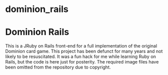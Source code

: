 # dominion_rails
Dominion Rails 
===

This is a JRuby on Rails front-end for a full implementation of
the original Dominion card game. This project has been defunct for
many years and not likely to be resuscitated. It was a fun hack for me while
learning Ruby on Rails, but the code is here just for posterity. The
required image files have been omitted from the repository due to copyright.
